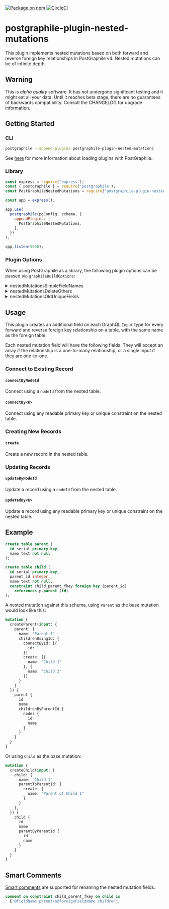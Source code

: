 [![Package on npm](https://img.shields.io/npm/v/postgraphile-plugin-nested-mutations.svg)](https://www.npmjs.com/package/postgraphile-plugin-nested-mutations)
[![CircleCI](https://circleci.com/gh/mlipscombe/postgraphile-plugin-nested-mutations/tree/master.svg?style=svg)](https://circleci.com/gh/mlipscombe/postgraphile-plugin-nested-mutations/tree/master)

# postgraphile-plugin-nested-mutations
This plugin implements nested mutations based on both forward and reverse foreign
key relationships in PostGraphile v4.  Nested mutations can be of infinite depth.

## Warning
This is *alpha quality* software.  It has not undergone significant testing and 
it might eat all your data.  Until it reaches beta stage, there are no guarantees
of backwards compatibility.  Consult the CHANGELOG for upgrade information.

## Getting Started

### CLI

``` bash
postgraphile --append-plugins postgraphile-plugin-nested-mutations
```

See [here](https://www.graphile.org/postgraphile/extending/#loading-additional-plugins) for
more information about loading plugins with PostGraphile.

### Library

``` js
const express = require('express');
const { postgraphile } = require('postgraphile');
const PostGraphileNestedMutations = require('postgraphile-plugin-nested-mutations');

const app = express();

app.use(
  postgraphile(pgConfig, schema, {
    appendPlugins: [
      PostGraphileNestedMutations,
    ],
  })
);

app.listen(5000);
```

### Plugin Options

When using PostGraphile as a library, the following plugin options can be passed 
via `graphileBuildOptions`:

<details>

<summary>nestedMutationsSimpleFieldNames</summary>

Use simple field names for nested mutations.  Instead of names suffixed with
`tableBy<Key>` and `tableUsing<Key>`, tables with a single foreign key relationship 
between them will have their nested relation fields named `table`.  Defaults to
`false`.

```js
postgraphile(pgConfig, schema, {
  graphileBuildOptions: {
    nestedMutationsSimpleFieldNames: true,
  }
});
```
</details>

<details>

<summary>nestedMutationsDeleteOthers</summary>

Controls whether the `deleteOthers` field is available on nested mutations.  Defaults
to `true`.

```js
postgraphile(pgConfig, schema, {
  graphileBuildOptions: {
    nestedMutationsDeleteOthers: false,
  }
});
```
</details>

<details>

<summary>nestedMutationsOldUniqueFields</summary>

If enabled, plural names for one-to-one relations will be used.  For backwards
compatibility.  Defaults to `false`.

```js
postgraphile(pgConfig, schema, {
  graphileBuildOptions: {
    nestedMutationsOldUniqueFields: false,
  }
});
```

</details>

## Usage

This plugin creates an additional field on each GraphQL `Input` type for every forward
and reverse foreign key relationship on a table, with the same name as the foreign table.

Each nested mutation field will have the following fields. They will accept an array if
the relationship is a one-to-many relationship, or a single input if they are one-to-one.

### Connect to Existing Record
#### `connectByNodeId`
Connect using a `nodeId` from the nested table.

#### `connectBy<K>`
Connect using any readable primary key or unique constraint on the nested table.

### Creating New Records
#### `create`
Create a new record in the nested table.

### Updating Records
#### `updateByNodeId`
Update a record using a `nodeId` from the nested table.

#### `updatedBy<K>`
Update a record using any readable primary key or unique constraint on the nested table.

## Example

```sql
create table parent (
  id serial primary key,
  name text not null
);

create table child (
  id serial primary key,
  parent_id integer,
  name text not null,
  constraint child_parent_fkey foreign key (parent_id)
    references p.parent (id)
);
```

A nested mutation against this schema, using `Parent` as the base mutation
would look like this:

``` graphql
mutation {
  createParent(input: {
    parent: {
      name: "Parent 1"
      childrenUsingId: {
        connectById: [{
          id: 1
        }]
        create: [{
          name: "Child 1"
        }, {
          name: "Child 2"
        }]
      }
    }
  }) {
    parent {
      id
      name
      childrenByParentId {
        nodes {
          id
          name
        }
      }
    }
  }
}
```

Or using `Child` as the base mutation:

``` graphql
mutation {
  createChild(input: {
    child: {
      name: "Child 1"
      parentToParentId: {
        create: {
          name: "Parent of Child 1"
        }
      }
    },
  }) {
    child {
      id
      name
      parentByParentId {
        id
        name
      }
    }
  }
}
```

## Smart Comments

[Smart comments](https://www.graphile.org/postgraphile/smart-comments/) are supported for 
renaming the nested mutation fields.

```sql
comment on constraint child_parent_fkey on child is
  E'@fieldName parent\n@foreignFieldName children';
```
